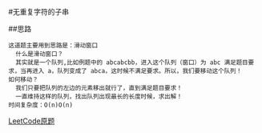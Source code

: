 #无重复字符的子串

##思路

>
    这道题主要用到思路是：滑动窗口
      什么是滑动窗口？
      其实就是一个队列,比如例题中的 abcabcbb，进入这个队列（窗口）为 abc 满足题目要求，当再进入 a，队列变成了 abca，这时候不满足要求。所以，我们要移动这个队列！
    如何移动？
      我们只要把队列的左边的元素移出就行了，直到满足题目要求！
      一直维持这样的队列，找出队列出现最长的长度时候，求出解！
    时间复杂度：O(n)O(n)

[LeetCode原题](https://leetcode-cn.com/problems/longest-substring-without-repeating-characters)